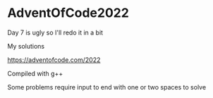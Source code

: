 # AdventOfCode2022

Day 7 is ugly so I'll redo it in a bit

My solutions 

https://adventofcode.com/2022

Compiled with g++

Some problems require input to end with one or two spaces to solve
